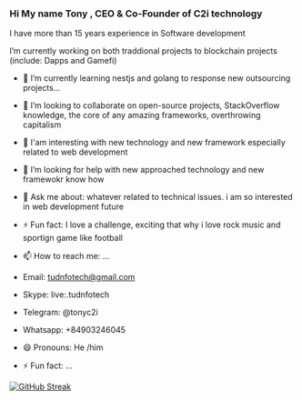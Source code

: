 ### Hi My name Tony , CEO & Co-Founder of C2i technology
I have more than 15 years experience in Software development 

 I’m currently working on both traddional projects to blockchain projects (include: Dapps and Gamefi)
- 🌱 I’m currently learning nestjs and golang to response new outsourcing projects...
- 👯 I’m looking to collaborate on open-source projects, StackOverflow knowledge, the core of any amazing frameworks, overthrowing capitalism
- 👯 I'am interesting with new technology and new framework especially related to web development
- 🤔 I’m looking for help with new approached technology and new framewokr know how
- 💬 Ask me about: whatever related to technical issues. i am so interested in web development future 
- ⚡ Fun fact: I love a challenge, exciting that why i love rock music and sportign game like football 


- 📫 How to reach me: ...
- Email: tudnfotech@gmail.com
- Skype: live:.tudnfotech
- Telegram: @tonyc2i
- Whatsapp: +84903246045


- 😄 Pronouns: He /him
- ⚡ Fun fact: ...

[![GitHub Streak](https://github-readme-streak-stats.herokuapp.com?user=tudnfotech&theme=dark)](https://git.io/streak-stats)

